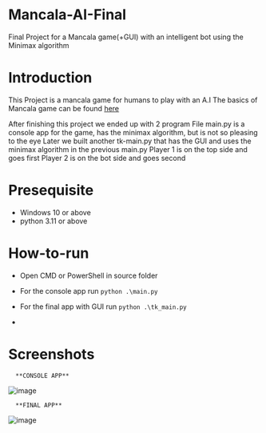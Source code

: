# Mancala-AI-Final
Final Project for a Mancala game(+GUI) with an intelligent bot using the Minimax algorithm

# Introduction

This Project is a mancala game for humans to play with an A.I
The basics of Mancala game can be found [here](https://en.wikipedia.org/wiki/Kalah#Standard_gameplay)

After finishing this project we ended up with 2 program
File main.py is a console app for the game, has the minimax algorithm, but is not so pleasing to the eye
Later we built another tk-main.py that has the GUI and uses the minimax algorithm in the previous main.py
Player 1 is on the top side and goes first
Player 2 is on the bot side and goes second

# Presequisite 
  - Windows 10 or above
  - python 3.11 or above

# How-to-run

- Open CMD or PowerShell in source folder
- For the console app run ```python .\main.py```
- For the final app with GUI run ```python .\tk_main.py```

- 

# Screenshots

      **CONSOLE APP**
![image](https://github.com/minhnt227/Mancala-AI-Final/assets/120069588/df3f1781-5d30-430b-9744-9910690c7dda)

      **FINAL APP**
![image](https://github.com/minhnt227/Mancala-AI-Final/assets/120069588/95f36547-bae4-4cbd-b05c-cab539ca0483)



